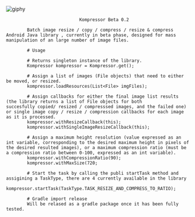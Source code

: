 ![giphy](https://user-images.githubusercontent.com/3145845/39960197-0d88e4fa-5627-11e8-8c0a-ff8c9ecf289a.gif)


                                Kompressor Beta 0.2 
                              
            Batch image resize / copy / compress / resize & compress Android Java library , currently in beta phase, designed for mass manipulation of an large number of image files.
           
            # Usage
            
            # Returns singleton instance of the library.
            Kompressor kompressor = Kompressor.get(); 
            
            # Assign a list of images (File objects) that need to either be moved, or resized.
            kompressor.loadResources(List<File> imgFiles); 
            
            # Assign callbacks for either the final image list results (the library returns a list of File objects for both                             succesfully copied/ resized / compresssed images, and the failed one) or single image copy / resize / compression callbacks for each image as it is processed.
            kompressor.withResizeCallback(this);
            kompressor.withSingleImageResizeCallback(this);
            
            # Assign a maximum height resolution (value expressed as an int variable, corresponding to the desired maximum height in pixels of the desired resulted images), or a maximum compression ratio (must be a compression ratio between 0-100, expressed as an int variable).
            kompressor.withCompressionRatio(90);
            kompressor.withMaxSize(720;
            
            # Start the task by calling the publi startTask method and assigining a TaskType, there are 4 currently available in the library     
            kompressor.startTask(TaskType.TASK_RESIZE_AND_COMPRESS_TO_RATIO);

            # Gradle import release 
            Will be relased as a gradle package once it has been fully tested.
                
                
              
       
        
